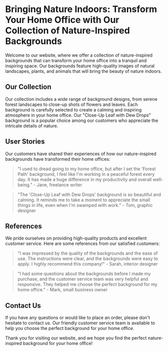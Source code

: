 <!--font:Cormorant Garamond-->

# Bringing Nature Indoors: Transform Your Home Office with Our Collection of Nature-Inspired Backgrounds

Welcome to our website, where we offer a collection of nature-inspired backgrounds that can transform your home office into a tranquil and inspiring space. Our backgrounds feature high-quality images of natural landscapes, plants, and animals that will bring the beauty of nature indoors.

## Our Collection

Our collection includes a wide range of background designs, from serene forest landscapes to close-up shots of flowers and leaves. Each background is carefully selected to create a calming and inspiring atmosphere in your home office. Our "Close-Up Leaf with Dew Drops" background is a popular choice among our customers who appreciate the intricate details of nature.

## User Stories

Our customers have shared their experiences of how our nature-inspired backgrounds have transformed their home offices:

> "I used to dread going to my home office, but after I set the 'Forest Path' background, I feel like I'm working in a peaceful forest every day. It has made a huge difference in my productivity and overall well-being." - Jane, freelance writer

> "The 'Close-Up Leaf with Dew Drops' background is so beautiful and calming. It reminds me to take a moment to appreciate the small things in life, even when I'm swamped with work." - Tom, graphic designer

## References

We pride ourselves on providing high-quality products and excellent customer service. Here are some references from our satisfied customers:

> "I was impressed by the quality of the backgrounds and the ease of use. The instructions were clear, and the backgrounds were easy to apply. I highly recommend this company!" - Sarah, interior designer

> "I had some questions about the backgrounds before I made my purchase, and the customer service team was very helpful and responsive. They helped me choose the perfect background for my home office." - Mark, small business owner

## Contact Us

If you have any questions or would like to place an order, please don't hesitate to contact us. Our friendly customer service team is available to help you choose the perfect background for your home office.

Thank you for visiting our website, and we hope you find the perfect nature-inspired background for your home office!

<!--

Write me content for website with wallpaper which alt text is:

"A close-up of a leaf with dew drops"

The name/title of the page should not be 1:1 copy of the alt text but rather a real content of the website which is using this wallpaper.

- Use markdown format 
- Start with heading
- Heading should be short and concise
- The content should look like a real website 
- The website should not be about the wallpaper, wallpaper is just a related background
- Heading should be contain work "wallpaper" or "background"
- Include real sections like references, contact, user stories, etc. use things relevant to the page purpose.
- Feel free to use structure like headings, bullets, numbering, blockquotes, paragraphs, horizontal lines, etc.
- You can use formatting like bold or _italic_
- You can include UTF-8 emojis
- Links should be only #hash anchors (and you can refer to the document itself)
- Do not include images


---


# Nature-Inspired Wallpaper for Your Home Office

Welcome to our website, where we offer a variety of nature-inspired wallpapers that can transform your home office into a tranquil and inspiring space. Our wallpaper collection features high-quality images of natural landscapes, plants, and animals that will bring the beauty of nature indoors.

## Our Collection

Our collection includes a wide range of wallpaper designs, from serene forest landscapes to close-up shots of flowers and leaves. Each wallpaper is carefully selected to create a calming and inspiring atmosphere in your home office. Our "Close-Up Leaf with Dew Drops" wallpaper is a popular choice among our customers who appreciate the intricate details of nature.

## User Stories

Our customers have shared their experiences of how our nature-inspired wallpapers have transformed their home offices:

> "I used to dread going to my home office, but after I installed the 'Forest Path' wallpaper, I feel like I'm working in a peaceful forest every day. It has made a huge difference in my productivity and overall well-being." - Jane, freelance writer

> "The 'Close-Up Leaf with Dew Drops' wallpaper is so beautiful and calming. It reminds me to take a moment to appreciate the small things in life, even when I'm swamped with work." - Tom, graphic designer

## References

We pride ourselves on providing high-quality products and excellent customer service. Here are some references from our satisfied customers:

> "I was impressed by the quality of the wallpaper and the ease of installation. The instructions were clear, and the wallpaper was easy to cut and apply. I highly recommend this company!" - Sarah, interior designer

> "I had some questions about the wallpaper before I made my purchase, and the customer service team was very helpful and responsive. They helped me choose the perfect wallpaper for my home office." - Mark, small business owner

## Contact Us

If you have any questions or would like to place an order, please don't hesitate to contact us. Our friendly customer service team is available to help you choose the perfect wallpaper for your home office.

Thank you for visiting our website, and we hope you find the perfect nature-inspired wallpaper for your home office!


---


Heading should not include word "wallpaper". The website should not be about the wallpaper itself, wallpaper is just a related background, rewrite whole content.


---


# Bringing Nature Indoors: Transform Your Home Office with Our Collection of Nature-Inspired Backgrounds

Welcome to our website, where we offer a collection of nature-inspired backgrounds that can transform your home office into a tranquil and inspiring space. Our backgrounds feature high-quality images of natural landscapes, plants, and animals that will bring the beauty of nature indoors.

## Our Collection

Our collection includes a wide range of background designs, from serene forest landscapes to close-up shots of flowers and leaves. Each background is carefully selected to create a calming and inspiring atmosphere in your home office. Our "Close-Up Leaf with Dew Drops" background is a popular choice among our customers who appreciate the intricate details of nature.

## User Stories

Our customers have shared their experiences of how our nature-inspired backgrounds have transformed their home offices:

> "I used to dread going to my home office, but after I set the 'Forest Path' background, I feel like I'm working in a peaceful forest every day. It has made a huge difference in my productivity and overall well-being." - Jane, freelance writer

> "The 'Close-Up Leaf with Dew Drops' background is so beautiful and calming. It reminds me to take a moment to appreciate the small things in life, even when I'm swamped with work." - Tom, graphic designer

## References

We pride ourselves on providing high-quality products and excellent customer service. Here are some references from our satisfied customers:

> "I was impressed by the quality of the backgrounds and the ease of use. The instructions were clear, and the backgrounds were easy to apply. I highly recommend this company!" - Sarah, interior designer

> "I had some questions about the backgrounds before I made my purchase, and the customer service team was very helpful and responsive. They helped me choose the perfect background for my home office." - Mark, small business owner

## Contact Us

If you have any questions or would like to place an order, please don't hesitate to contact us. Our friendly customer service team is available to help you choose the perfect background for your home office.

Thank you for visiting our website, and we hope you find the perfect nature-inspired background for your home office!

-->

